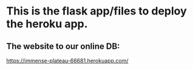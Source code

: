 # This is the flask app/files to deploy the heroku app.<br>
## The website to our online DB: <br> 
https://immense-plateau-66681.herokuapp.com/

